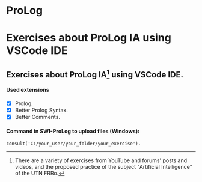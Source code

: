 # ProLog

# Exercises about ProLog IA using VSCode IDE

## Exercises about ProLog IA[^1] using VSCode IDE.

#### Used extensions

- [x] Prolog.
- [x] Better Prolog Syntax.
- [x] Better Comments.

#### Command in SWI-ProLog to upload files (Windows):

```
consult('C:/your_user/your_folder/your_exercise').
```

[^1]: There are a variety of exercises from YouTube and forums' posts and videos, and the proposed practice of the subject "Artificial Intelligence" of the UTN FRRo.
